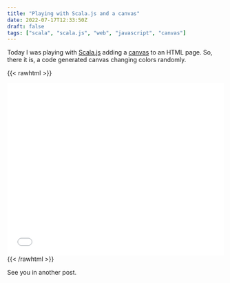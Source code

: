 ```yaml
---
title: "Playing with Scala.js and a canvas"
date: 2022-07-17T12:33:50Z
draft: false
tags: ["scala", "scala.js", "web", "javascript", "canvas"]
---
```


Today I was playing with [Scala.js][1] adding a [canvas][2] to an HTML page.
So, there it is, a code generated canvas changing colors randomly.

{{< rawhtml >}}
<iframe src="/code/canvas-scalajs-01/index.html" width="100%" height="400" frameBorder="0"></iframe>
{{< /rawhtml >}}

See you in another post.

[1]: http://www.scala-js.org/
[2]: https://developer.mozilla.org/en-US/docs/Web/API/Canvas_API
